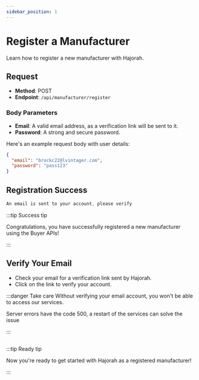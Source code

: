 ```yaml
---
sidebar_position: 1
---
```


# Register a Manufacturer

Learn how to register a new manufacturer with Hajorah.

## Request

- **Method**: POST
- **Endpoint**: `/api/manufacturer/register`

### Body Parameters
- **Email**: A valid email address, as a verification link will be sent to it.
- **Password**: A strong and secure password.

Here's an example request body with user details:

```json
{
  "email": "brockc22@lvintager.com",
  "password": "pass123"
}
```
## Registration Success

```jsx title="code 201:  success"
An email is sent to your account, please verify
```

:::tip Success tip

Congratulations, you have successfully registered a new manufacturer using the Buyer APIs!

:::

## Verify Your Email

- Check your email for a verification link sent by Hajorah. 
- Click on the link to verify your account.

:::danger Take care
Without verifying your email account, you won't be able to access our services.

Server errors have the code 500, a restart of the services can solve the issue

:::

## 
:::tip Ready tip

Now you're ready to get started with Hajorah as a registered manufacturer!

:::
